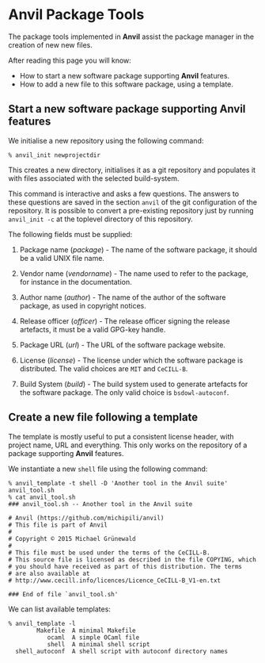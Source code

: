 # Anvil Package Tools

The package tools implemented in **Anvil** assist the package manager
in the creation of new new files.

After reading this page you will know:

- How to start a new software package supporting **Anvil** features.
- How to add a new file to this software package, using a template.


## Start a new software package supporting Anvil features

We initialise a new repository using the following command:

```console
% anvil_init newprojectdir
```

This creates a new directory, initialises it as a git repository and
populates it with files associated with the selected build-system.

This command is interactive and asks a few questions.  The answers to
these questions are saved in the section `anvil` of the git
configuration of the repository.  It is possible to convert a pre-existing
repository just by running `anvil_init -c` at the toplevel directory
of this repository.

The following fields must be supplied:

1. Package name (*package*) - The name of the software package, it
   should be a valid UNIX file name.

2. Vendor name (*vendorname*) - The name used to refer to the package,
   for instance in the documentation.

3. Author name (*author*) - The name of the author of the software
   package, as used in copyright notices.

4. Release officer (*officer*) - The release officer signing the
   release artefacts, it must be a valid GPG-key handle.

5. Package URL (*url*) - The URL of the software package website.

6. License (*license*) - The license under which the software package
   is distributed. The valid choices are `MIT` and `CeCILL-B`.

7. Build System (*build*) - The build system used to generate
   artefacts for the software package. The only valid choice is
   `bsdowl-autoconf`.


## Create a new file following a template

The template is mostly useful to put a consistent license header, with
project name, URL and everything.  This only works on the repository
of a package supporting **Anvil** features.


We instantiate a new `shell` file using the following command:

```console
% anvil_template -t shell -D 'Another tool in the Anvil suite' anvil_tool.sh
% cat anvil_tool.sh
### anvil_tool.sh -- Another tool in the Anvil suite

# Anvil (https://github.com/michipili/anvil)
# This file is part of Anvil
#
# Copyright © 2015 Michael Grünewald
#
# This file must be used under the terms of the CeCILL-B.
# This source file is licensed as described in the file COPYING, which
# you should have received as part of this distribution. The terms
# are also available at
# http://www.cecill.info/licences/Licence_CeCILL-B_V1-en.txt

### End of file `anvil_tool.sh'
```

We can list available templates:

```console
% anvil_template -l
        Makefile  A minimal Makefile
           ocaml  A simple OCaml file
           shell  A minimal shell script
  shell_autoconf  A shell script with autoconf directory names
```
